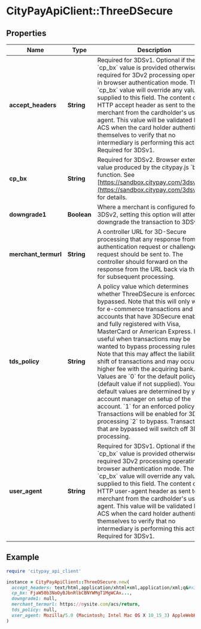 # CityPayApiClient::ThreeDSecure

## Properties

| Name | Type | Description | Notes |
| ---- | ---- | ----------- | ----- |
| **accept_headers** | **String** | Required for 3DSv1. Optional if the &#x60;cp_bx&#x60; value is provided otherwise required for 3Dv2 processing operating in browser authentication mode.  The &#x60;cp_bx&#x60; value will override any value supplied to this field.  The content of the HTTP accept header as sent to the merchant from the cardholder&#39;s user agent.  This value will be validated by the ACS when the card holder authenticates themselves to verify that no intermediary is performing this action. Required for 3DSv1.  | [optional] |
| **cp_bx** | **String** | Required for 3DSv2.  Browser extension value produced by the citypay.js &#x60;bx&#x60; function. See [https://sandbox.citypay.com/3dsv2/bx](https://sandbox.citypay.com/3dsv2/bx) for  details.  | [optional] |
| **downgrade1** | **Boolean** | Where a merchant is configured for 3DSv2, setting this option will attempt to downgrade the transaction to  3DSv1.  | [optional] |
| **merchant_termurl** | **String** | A controller URL for 3D-Secure processing that any response from an authentication request or challenge request should be sent to.  The controller should forward on the response from the URL back via this API for subsequent processing.  | [optional] |
| **tds_policy** | **String** | A policy value which determines whether ThreeDSecure is enforced or bypassed. Note that this will only work for e-commerce transactions and accounts that have 3DSecure enabled and fully registered with Visa, MasterCard or American Express. It is useful when transactions may be wanted to bypass processing rules.  Note that this may affect the liability shift of transactions and may occur a higher fee with the acquiring bank.  Values are   &#x60;0&#x60; for the default policy (default value if not supplied). Your default values are determined by your account manager on setup of the account.   &#x60;1&#x60; for an enforced policy. Transactions will be enabled for 3DS processing   &#x60;2&#x60; to bypass. Transactions that are bypassed will switch off 3DS processing.  | [optional] |
| **user_agent** | **String** | Required for 3DSv1.  Optional if the &#x60;cp_bx&#x60; value is provided otherwise required 3Dv2 processing operating in browser authentication mode.  The &#x60;cp_bx&#x60; value will override any value supplied to this field.  The content of the HTTP user-agent header as sent to the merchant from the cardholder&#39;s user agent.  This value will be validated by the ACS when the card holder authenticates themselves to verify that no intermediary is performing this action. Required for 3DSv1.  | [optional] |

## Example

```ruby
require 'citypay_api_client'

instance = CityPayApiClient::ThreeDSecure.new(
  accept_headers: text/html,application/xhtml+xml,application/xml;q&#x3D;0.9,image/webp,image/apng,*/*;q&#x3D;0.8,application/signed-exchange;v&#x3D;b3;q&#x3D;0.9,
  cp_bx: FjaW50b3NoOyBJbnRlbCBNYWMgT1MgWCAx...,
  downgrade1: null,
  merchant_termurl: https://mysite.com/acs/return,
  tds_policy: null,
  user_agent: Mozilla/5.0 (Macintosh; Intel Mac OS X 10_15_3) AppleWebKit/537.36 (KHTML, like Gecko) Chrome/80.0.3987.149 Safari/537.36
)
```

